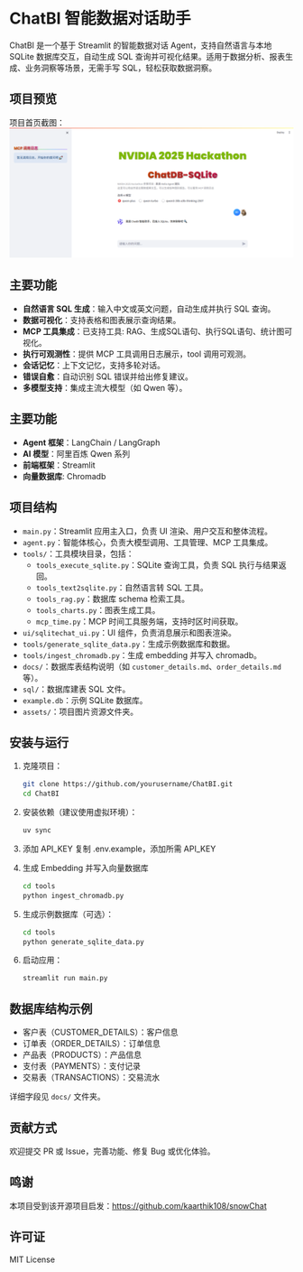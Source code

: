 # ChatBI 智能数据对话助手

ChatBI 是一个基于 Streamlit 的智能数据对话 Agent，支持自然语言与本地 SQLite 数据库交互，自动生成 SQL 查询并可视化结果。适用于数据分析、报表生成、业务洞察等场景，无需手写 SQL，轻松获取数据洞察。


## 项目预览

项目首页截图：
![首页预览](assets/homepage.png)



## 主要功能

- **自然语言 SQL 生成**：输入中文或英文问题，自动生成并执行 SQL 查询。
- **数据可视化**：支持表格和图表展示查询结果。
- **MCP 工具集成**：已支持工具: RAG、生成SQL语句、执行SQL语句、统计图可视化。
- **执行可观测性**：提供 MCP 工具调用日志展示，tool 调用可观测。
- **会话记忆**：上下文记忆，支持多轮对话。
- **错误自愈**：自动识别 SQL 错误并给出修复建议。
- **多模型支持**：集成主流大模型（如 Qwen 等）。


## 主要功能

- **Agent 框架**：LangChain / LangGraph
- **AI 模型**：阿里百炼 Qwen 系列
- **前端框架**：Streamlit
- **向量数据库**: Chromadb


## 项目结构

- `main.py`：Streamlit 应用主入口，负责 UI 渲染、用户交互和整体流程。
- `agent.py`：智能体核心，负责大模型调用、工具管理、MCP 工具集成。
- `tools/`：工具模块目录，包括：
   - `tools_execute_sqlite.py`：SQLite 查询工具，负责 SQL 执行与结果返回。
   - `tools_text2sqlite.py`：自然语言转 SQL 工具。
   - `tools_rag.py`：数据库 schema 检索工具。
   - `tools_charts.py`：图表生成工具。
   - `mcp_time.py`：MCP 时间工具服务端，支持时区时间获取。
- `ui/sqlitechat_ui.py`：UI 组件，负责消息展示和图表渲染。
- `tools/generate_sqlite_data.py`：生成示例数据库和数据。
- `tools/ingest_chromadb.py`：生成 embedding 并写入 chromadb。
- `docs/`：数据库表结构说明（如 `customer_details.md`、`order_details.md` 等）。
- `sql/`：数据库建表 SQL 文件。
- `example.db`：示例 SQLite 数据库。
- `assets/`：项目图片资源文件夹。

## 安装与运行

1. 克隆项目：
   ```bash
   git clone https://github.com/yourusername/ChatBI.git
   cd ChatBI
   ```

2. 安装依赖（建议使用虚拟环境）：
   ```bash
   uv sync
   ```

3. 添加 API_KEY
   复制 .env.example，添加所需 API_KEY


4. 生成 Embedding 并写入向量数据库
   ```bash
   cd tools
   python ingest_chromadb.py
   ```

5. 生成示例数据库（可选）：
   ```bash
   cd tools
   python generate_sqlite_data.py
   ```

6. 启动应用：
   ```bash
   streamlit run main.py
   ```

## 数据库结构示例

- 客户表（CUSTOMER_DETAILS）：客户信息
- 订单表（ORDER_DETAILS）：订单信息
- 产品表（PRODUCTS）：产品信息
- 支付表（PAYMENTS）：支付记录
- 交易表（TRANSACTIONS）：交易流水

详细字段见 `docs/` 文件夹。

## 贡献方式

欢迎提交 PR 或 Issue，完善功能、修复 Bug 或优化体验。

## 鸣谢

本项目受到该开源项目启发：https://github.com/kaarthik108/snowChat

## 许可证

MIT License
